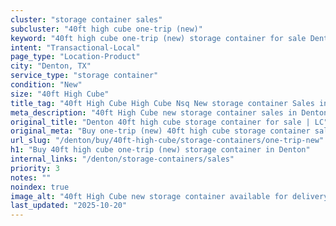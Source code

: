 ```yaml
---
cluster: "storage container sales"
subcluster: "40ft high cube one-trip (new)"
keyword: "40ft high cube one-trip (new) storage container for sale Denton, TX"
intent: "Transactional-Local"
page_type: "Location-Product"
city: "Denton, TX"
service_type: "storage container"
condition: "New"
size: "40ft High Cube"
title_tag: "40ft High Cube High Cube Nsq New storage container Sales in Denton | LC Container"
meta_description: "40ft High Cube new storage container sales in Denton. High cube containers with extra height. Fast delivery, competitive pricing. Serving storage containers area. Quote ID: Y1M. Call (214) 524-4168 for your free quote today."
original_title: "Denton 40ft high cube storage container for sale | LC"
original_meta: "Buy one-trip (new) 40ft high cube storage container sale with local delivery in Denton, TX. LC Container — local Since 2003. Request a fast quote today."
url_slug: "/denton/buy/40ft-high-cube/storage-containers/one-trip-new"
h1: "Buy 40ft high cube one-trip (new) storage container in Denton"
internal_links: "/denton/storage-containers/sales"
priority: 3
notes: ""
noindex: true
image_alt: "40ft High Cube new storage container available for delivery in Denton"
last_updated: "2025-10-20"
---
```


<!-- TODO: Add unique city/inventory copy, images, and internal links here. -->
